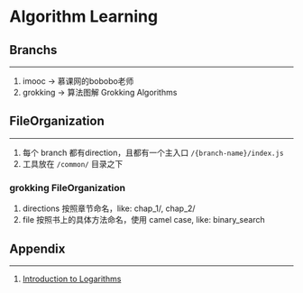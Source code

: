 # Algorithm Learning

## Branchs
----------
1. imooc -> 慕课网的bobobo老师
2. grokking -> 算法图解 Grokking Algorithms

## FileOrganization
-------------------
1. 每个 branch 都有direction，且都有一个主入口 `/{branch-name}/index.js`
2. 工具放在 `/common/` 目录之下

### grokking FileOrganization
1. directions 按照章节命名，like: chap_1/, chap_2/
2. file 按照书上的具体方法命名，使用 camel case, like: binary_search

## Appendix
-----------
1. [Introduction to Logarithms](https://www.mathsisfun.com/algebra/logarithms.html)
